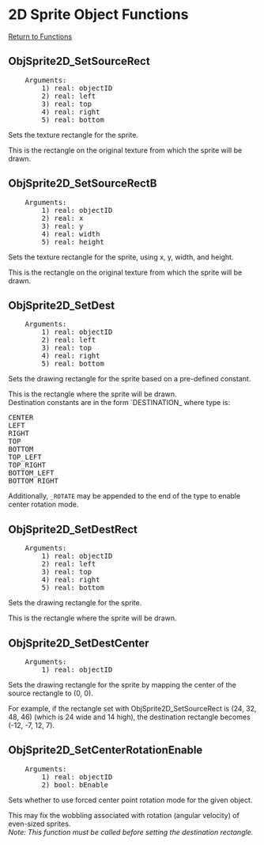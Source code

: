 ﻿# 2D Sprite Object Functions

[Return to Functions](./docs.html)

## ObjSprite2D_SetSourceRect
<pre>
    Arguments:
        1) real: objectID
        2) real: left
        3) real: top
        4) real: right
        5) real: bottom
</pre>
Sets the texture rectangle for the sprite.

This is the rectangle on the original texture from which the sprite will be drawn.

## ObjSprite2D_SetSourceRectB
<pre>
    Arguments:
        1) real: objectID
        2) real: x
        3) real: y
        4) real: width
        5) real: height
</pre>
Sets the texture rectangle for the sprite, using x, y, width, and height.

This is the rectangle on the original texture from which the sprite will be drawn.

## ObjSprite2D_SetDest
<pre>
    Arguments:
        1) real: objectID
        2) real: left
        3) real: top
        4) real: right
        5) real: bottom
</pre>
Sets the drawing rectangle for the sprite based on a pre-defined constant.

This is the rectangle where the sprite will be drawn.\
Destination constants are in the form `DESTINATION_<type> where type is:
<pre>
CENTER
LEFT
RIGHT
TOP
BOTTOM
TOP_LEFT
TOP_RIGHT
BOTTOM_LEFT
BOTTOM_RIGHT
</pre>
Additionally, `_ROTATE` may be appended to the end of the type to enable center rotation mode.

## ObjSprite2D_SetDestRect
<pre>
    Arguments:
        1) real: objectID
        2) real: left
        3) real: top
        4) real: right
        5) real: bottom
</pre>
Sets the drawing rectangle for the sprite.

This is the rectangle where the sprite will be drawn.

## ObjSprite2D_SetDestCenter
<pre>
    Arguments:
        1) real: objectID
</pre>
Sets the drawing rectangle for the sprite by mapping the center of the source rectangle to (0, 0).

For example, if the rectangle set with ObjSprite2D_SetSourceRect is (24, 32, 48, 46) (which is 24 wide and 14 high), the destination rectangle becomes (-12, -7, 12, 7).

## ObjSprite2D_SetCenterRotationEnable
<pre>
    Arguments:
        1) real: objectID
        2) bool: bEnable
</pre>
Sets whether to use forced center point rotation mode for the given object.

This may fix the wobbling associated with rotation (angular velocity) of even-sized sprites.\
*Note: This function must be called before setting the destination rectangle.*